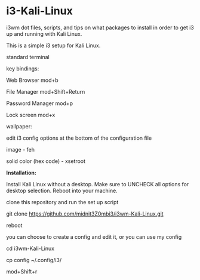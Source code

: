 # i3-Kali-Linux
i3wm dot files, scripts, and tips on what packages to install in order to get i3 up and running with Kali Linux.

This is a simple i3 setup for Kali Linux. 

standard terminal

key bindings:

Web Browser mod+b

File Manager mod+Shift+Return  

Password Manager mod+p  

Lock screen mod+x 


wallpaper:

edit i3 config options at the bottom of the configuration file

image - feh

solid color (hex code) - xsetroot


**Installation:**

Install Kali Linux without a desktop. Make sure to UNCHECK all options for desktop selection. Reboot into your machine.

clone this repository and run the set up script

git clone https://github.com/midnit3Z0mbi3/i3wm-Kali-Linux.git

reboot

you can choose to create a config and edit it, or you can use my config

cd i3wm-Kali-Linux

cp config ~/.config/i3/

mod+Shift+r
